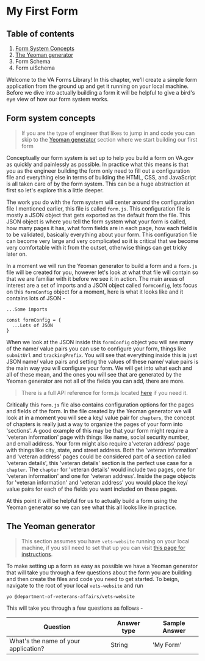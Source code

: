# My First Form

## Table of contents

1. [Form System Concepts](https://github.com/department-of-veterans-affairs/vets-website/blob/forms-library-book-cv/docs/forms-library/src/my-first-form.md#form-system-concepts)
2. [The Yeoman generator](https://github.com/department-of-veterans-affairs/vets-website/blob/forms-library-book-cv/docs/forms-library/src/my-first-form.md#the-yeoman-generator)
3. Form Schema
4. Form uiSchema

Welcome to the VA Forms Library! In this chapter, we'll create a simple form application from the ground up and get it running on your local machine. Before we dive into actually building a form it will be helpful to give a bird's eye view of how our form system works.

## Form system concepts

> If you are the type of engineer that likes to jump in and code you can skip to the [Yeoman generator](https://github.com/department-of-veterans-affairs/vets-website/blob/forms-library-book-cv/docs/forms-library/src/my-first-form.md#the-yeoman-generator) section where we start building our first form

Conceptually our form system is set up to help you build a form on VA.gov as quickly and painlessly as possible. In practice what this means is that you as the engineer building the form only need to fill out a configuration file and everything else in terms of building the HTML, CSS, and JavaScript is all taken care of by the form system.  This can be a huge abstraction at first so let's explore this a little deeper. 

The work you do with the form system will center around the configuration file I mentioned earlier, this file is called `form.js`. This configuration file is mostly a JSON object that gets exported as the default from the file. This JSON object is where you tell the form system what your form is called, how many pages it has, what form fields are in each page, how each field is to be validated, basically everything about your form. This configuration file can become very large and very complicated so it is critical that we become very comfortable with it from the outset, otherwise things can get tricky later on.

In a moment we will run the Yeoman generator to build a form and a `form.js` file will be created for you, however let's look at what that file will contain so that we are familiar with it before we see it in action. The main areas of interest are a set of imports and a JSON object called `formConfig`, lets focus on this `formConfig` object for a moment, here is what it looks like and it contains lots of JSON -

```
...Some imports

const formConfig = {
  ...Lots of JSON
}

```

When we look at the JSON inside this `formConfig` object you will see many of the name/ value pairs you can use to configure your form, things like `submitUrl` and `trackingPrefix`. You will see that everything inside this is just JSON name/ value pairs and setting the values of these name/ value pairs is the main way you will configure your form. We will get into what each and all of these mean, and the ones you will see that are generated by the Yeoman generator are not all of the fields you can add, there are more. 

> There is a full API reference for form.js located [here](https://github.com/department-of-veterans-affairs/vets-website/blob/forms-library-book-cv/docs/forms-library/src/reference.md) if you need it.

Critically this `form.js` file also contains configuration options for the pages and fields of the form. In the file created by the Yeoman generator we will look at in a moment you will see a key/ value pair for `chapters`, the concept of chapters is really just a way to organize the pages of your form into 'sections'. A good example of this may be that your form might require a 'veteran information' page with things like name, social security number, and email address. Your form might also require a'veteran address' page with things like city, state, and street address. Both the 'veteran information' and 'veteran address' pages could be considered part of a section called 'veteran details', this 'veteran details' section is the perfect use case for a `chapter`. The `chapter` for 'veteran details' would include two pages, one for 'veteran information' and one for 'veteran address'. Inside the page objects for 'veteran information' and 'veteran address' you would place the key/ value pairs for each of the fields you want included on these pages.

At this point it will be helpful for us to actually build a form using the Yeoman generator so we can see what this all looks like in practice.

## The Yeoman generator

> This section assumes you have `vets-website` running on your local machine, if you still need to set that up you can visit [this page for instructions](https://department-of-veterans-affairs.github.io/veteran-facing-services-tools/getting-started).

To make setting up a form as easy as possible we have a Yeoman generator that will take you through a few questions about the form you are building and then create the files and code you need to get started. To beign, navigate to the root of your local `vets-website` and run

```
yo @department-of-veterans-affairs/vets-website
```

This will take you through a few questions as follows - 

|  Question | Answer type | Sample Answer |
|-----------|-------------|---------------|
| What's the name of your application? | String | 'My Form' |
